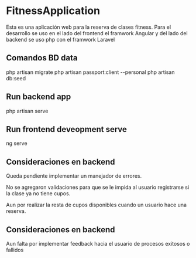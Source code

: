 # FitnessApplication

Esta es una aplicación web para la reserva de clases fitness. Para el desarrollo se uso en el lado del frontend el framwork Angular y del lado del backend se uso php con el framwork Laravel

## Comandos BD data

php artisan migrate
php artisan passport:client --personal
php artisan db:seed

## Run backend app

php artisan serve

## Run frontend deveopment serve

ng serve

## Consideraciones en backend

Queda pendiente implementar un manejador de errores.

No se agregaron validaciones para que se le impida al usuario registrarse si la clase ya no tiene cupos.

Aun por realizar la resta de cupos disponibles cuando un usuario hace una reserva.

## Consideraciones en backend
Aun falta por implementar feedback hacia el usuario de procesos exitosos o fallidos